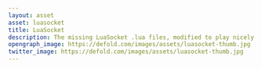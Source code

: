 ```yaml
---
layout: asset
asset: luasocket
title: LuaSocket
description: The missing LuaSocket .lua files, modified to play nicely with Defold.
opengraph_image: https://defold.com/images/assets/luasocket-thumb.jpg
twitter_image: https://defold.com/images/assets/luasocket-thumb.jpg
---
```

